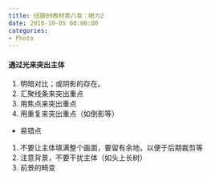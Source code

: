 ```yaml
---
title: 纽摄09教材第八章：眼力2
date: 2018-10-05 00:00:00
categories:
- Photo
---
```

#### 通过光来突出主体
1. 明暗对比；或阴影的存在。
2. 汇聚线条来突出重点
3. 用焦点来突出重点
4. 用重复来突出重点（如倒影等）
- 易错点
1. 不要让主体填满整个画面，要留有余地，以便于后期裁剪等
2. 注意背景，不要干扰主体（如头上长树）
3. 前景的畸变

